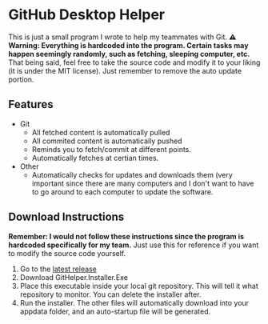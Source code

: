 
# GitHub Desktop Helper

This is just a small program I wrote to help my teammates with Git. 
**:warning: Warning: Everything is hardcoded into the program. Certain tasks may happen seemingly randomly, such as fetching, sleeping computer, etc.** That being said, feel free to take the source code and modify it to your liking (it is under the MIT license). Just remember to remove the auto update portion.

## Features
- Git
	- All fetched content is automatically pulled
	- All commited content is automatically pushed
	- Reminds you to fetch/commit at different points.
	- Automatically fetches at certian times.
- Other
	- Automatically checks for updates and downloads them (very important since there are many computers and I don't want to have to go around to each computer to update the software.

## Download Instructions
**Remember: I would not follow these instructions since the program is hardcoded specifically for my team.** Just use this for reference if you want to modify the source code yourself.

1. Go to the [latest release](https://github.com/timothymhuang/githelper/releases/latest)
2. Download GitHelper.Installer.Exe
3. Place this executable inside your local git repository. This will tell it what repository to monitor. You can delete the installer after.
4. Run the installer. The other files will automatically download into your appdata folder, and an auto-startup file will be generated.
